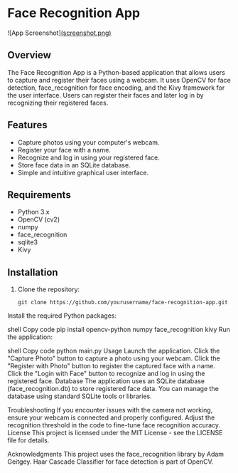 # Face Recognition App

![App Screenshot][(screenshot.png)](https://github.com/beneben1/python_face_recognition/blob/77a400d3ccd9e39860ff8a3ba5f68b4a265fe604/screenshot.png)

## Overview

The Face Recognition App is a Python-based application that allows users to capture and register their faces using a webcam. It uses OpenCV for face detection, face_recognition for face encoding, and the Kivy framework for the user interface. Users can register their faces and later log in by recognizing their registered faces.

## Features

- Capture photos using your computer's webcam.
- Register your face with a name.
- Recognize and log in using your registered face.
- Store face data in an SQLite database.
- Simple and intuitive graphical user interface.

## Requirements

- Python 3.x
- OpenCV (cv2)
- numpy
- face_recognition
- sqlite3
- Kivy

## Installation

1. Clone the repository:

   ```shell
   git clone https://github.com/yourusername/face-recognition-app.git
Install the required Python packages:

shell
Copy code
pip install opencv-python numpy face_recognition kivy
Run the application:

shell
Copy code
python main.py
Usage
Launch the application.
Click the "Capture Photo" button to capture a photo using your webcam.
Click the "Register with Photo" button to register the captured face with a name.
Click the "Login with Face" button to recognize and log in using the registered face.
Database
The application uses an SQLite database (face_recognition.db) to store registered face data. You can manage the database using standard SQLite tools or libraries.

Troubleshooting
If you encounter issues with the camera not working, ensure your webcam is connected and properly configured.
Adjust the recognition threshold in the code to fine-tune face recognition accuracy.
License
This project is licensed under the MIT License - see the LICENSE file for details.

Acknowledgments
This project uses the face_recognition library by Adam Geitgey.
Haar Cascade Classifier for face detection is part of OpenCV.
